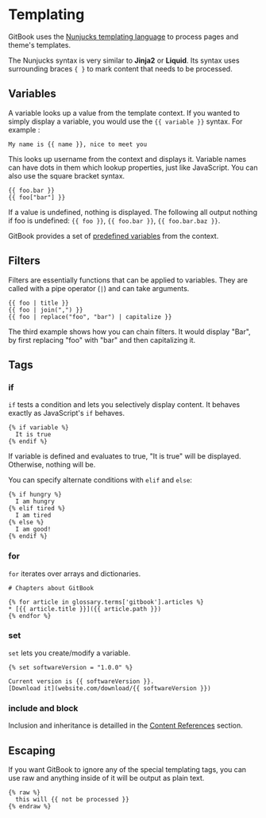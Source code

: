 # Templating

GitBook uses the [Nunjucks templating language](https://mozilla.github.io/nunjucks/) to process pages and theme's templates.

The Nunjucks syntax is very similar to **Jinja2** or **Liquid**. Its syntax uses surrounding braces `{ }` to mark content that needs to be processed.

## Variables

A variable looks up a value from the template context. If you wanted to simply display a variable, you would use the `{{ variable }}` syntax. For example :

```text
My name is {{ name }}, nice to meet you
```

This looks up username from the context and displays it. Variable names can have dots in them which lookup properties, just like JavaScript. You can also use the square bracket syntax.

```text
{{ foo.bar }}
{{ foo["bar"] }}
```

If a value is undefined, nothing is displayed. The following all output nothing if foo is undefined: `{{ foo }}`, `{{ foo.bar }}`, `{{ foo.bar.baz }}`.

GitBook provides a set of [predefined variables](variables.md) from the context.

## Filters

Filters are essentially functions that can be applied to variables. They are called with a pipe operator \(`|`\) and can take arguments.

```text
{{ foo | title }}
{{ foo | join(",") }}
{{ foo | replace("foo", "bar") | capitalize }}
```

The third example shows how you can chain filters. It would display "Bar", by first replacing "foo" with "bar" and then capitalizing it.

## Tags

### if

`if` tests a condition and lets you selectively display content. It behaves exactly as JavaScript's `if` behaves.

```text
{% if variable %}
  It is true
{% endif %}
```

If variable is defined and evaluates to true, "It is true" will be displayed. Otherwise, nothing will be.

You can specify alternate conditions with `elif` and `else`:

```text
{% if hungry %}
  I am hungry
{% elif tired %}
  I am tired
{% else %}
  I am good!
{% endif %}
```

### for

`for` iterates over arrays and dictionaries.

```text
# Chapters about GitBook

{% for article in glossary.terms['gitbook'].articles %}
* [{{ article.title }}]({{ article.path }})
{% endfor %}
```

### set

`set` lets you create/modify a variable.

```text
{% set softwareVersion = "1.0.0" %}

Current version is {{ softwareVersion }}.
[Download it](website.com/download/{{ softwareVersion }})
```

### include and block

Inclusion and inheritance is detailled in the [Content References](conrefs.md) section.

## Escaping

If you want GitBook to ignore any of the special templating tags, you can use raw and anything inside of it will be output as plain text.

```text
{% raw %}
  this will {{ not be processed }}
{% endraw %}
```

